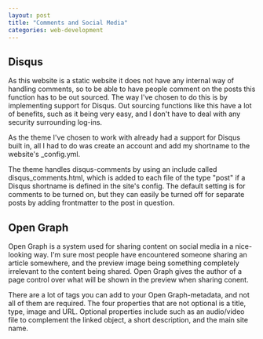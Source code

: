 ```yaml
---
layout: post
title: "Comments and Social Media"
categories: web-development
---
```

## Disqus
As this website is a static website it does not have any internal way of handling comments, so to be able to have people comment on the posts this function has to be out sourced. The way I've chosen to do this is by implementing support for Disqus. Out sourcing functions like this have a lot of benefits, such as it being very easy, and I don't have to deal with any security surrounding log-ins. 

As the theme I've chosen to work with already had a support for Disqus built in, all I had to do was create an account and add my shortname to the website's _config.yml.

The theme handles disqus-comments by using an include called disqus_comments.html, which is added to each file of the type "post" if a Disqus shortname is defined in the site's config. The default setting is for comments to be turned on, but they can easily be turned off for separate posts by adding frontmatter to the post in question.

## Open Graph
Open Graph is a system used for sharing content on social media in a nice-looking way. I'm sure most people have encountered someone sharing an article somewhere, and the preview image being something completely irrelevant to the content being shared. Open Graph gives the author of a page control over what will be shown in the preview when sharing conent.

There are a lot of tags you can add to your Open Graph-metadata, and not all of them are required. The four properties that are not optional is a title, type, image and URL. Optional properties include such as an audio/video file to complement the linked object, a short description, and the main site name.